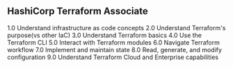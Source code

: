 

## HashiCorp Terraform Associate

1.0 Understand infrastructure as code concepts
2.0 Understand Terraform's purpose(vs other IaC)
3.0 Understand Terraform basics
4.0 Use the Terraform CLI
5.0 Interact with Terraform modules
6.0 Navigate Terraform workflow
7.0 Implement and maintain state
8.0 Read, generate, and modify configuration
9.0 Understand Terraform Cloud and Enterprise capabilities